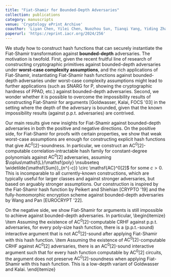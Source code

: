 ```yaml
---
title: "Fiat-Shamir for Bounded-Depth Adversaries"
collection: publications
category: manuscripts
venue: 'Cryptology ePrint Archive'
coauthor: 'Liyan Chen, Yilei Chen, Nuozhou Sun, Tianqi Yang, Yiding Zhang'
paperurl: 'https://eprint.iacr.org/2024/256'
---
```


We study how to construct hash functions that can securely instantiate the Fiat-Shamir transformation against $\textbf{bounded-depth}$ adversaries. The motivation is twofold. First, given the recent fruitful line of research of constructing cryptographic primitives against bounded-depth adversaries under $\textbf{worst-case complexity assumptions}$, and the rich applications of Fiat-Shamir, instantiating Fiat-Shamir hash functions against bounded-depth adversaries under worst-case complexity assumptions might lead to further applications (such as SNARG for P, showing the cryptographic hardness of PPAD, etc.) against bounded-depth adversaries. 
Second, we wonder whether it is possible to overcome the impossibility results of constructing Fiat-Shamir for arguments  [Goldwasser, Kalai, FOCS '03] in the setting where the depth of the adversary is bounded, given that the known impossibility results (against p.p.t. adversaries) are contrived.

Our main results give new insights for Fiat-Shamir against bounded-depth adversaries in both the positive and negative directions.
On the positive side, for Fiat-Shamir for proofs with certain properties, we show that weak worst-case assumptions are enough for constructing explicit hash functions that give $\mathsf{AC}^0[2]$-soundness. In particular, we construct an $\mathsf{AC}^0[2]$-computable correlation-intractable hash family for constant-degree polynomials against $\mathsf{AC}^0[2]$ adversaries, assuming $\oplus\mathsf{L}/\mathsf{poly} \nsubseteq \widetilde{\mathsf{Sum}}_{n^{-c}} \circ \mathsf{AC}^0[2]$ for some $c > 0$. This is incomparable to all currently-known constructions, which are typically useful for larger classes and against stronger adversaries, but based on arguably stronger assumptions. Our construction is inspired by the Fiat-Shamir hash function by Peikert and Shiehian [CRYPTO '19] and the fully-homomorphic encryption scheme against bounded-depth adversaries by Wang and Pan [EUROCRYPT '22].

On the negative side, we show Fiat-Shamir for arguments is still impossible to achieve against bounded-depth adversaries. In particular,
\begin{itemize}
\item Assuming the existence of $\mathsf{AC}^0[2]$-computable CRHF against p.p.t. adversaries, for every poly-size hash function, there is a (p.p.t.-sound) interactive argument that is not $\mathsf{AC}^0[2]$-sound after applying Fiat-Shamir with this hash function.
\item Assuming the existence of $\mathsf{AC}^0[2]$-computable CRHF against $\mathsf{AC}^0[2]$ adversaries, there is an $\mathsf{AC}^0[2]$-sound interactive argument such that for every hash function computable by $\mathsf{AC}^0[2]$ circuits,
the argument does not preserve $\mathsf{AC}^0[2]$-soundness when applying Fiat-Shamir with this hash function. This is a low-depth variant of Goldwasser and Kalai.
\end{itemize}
